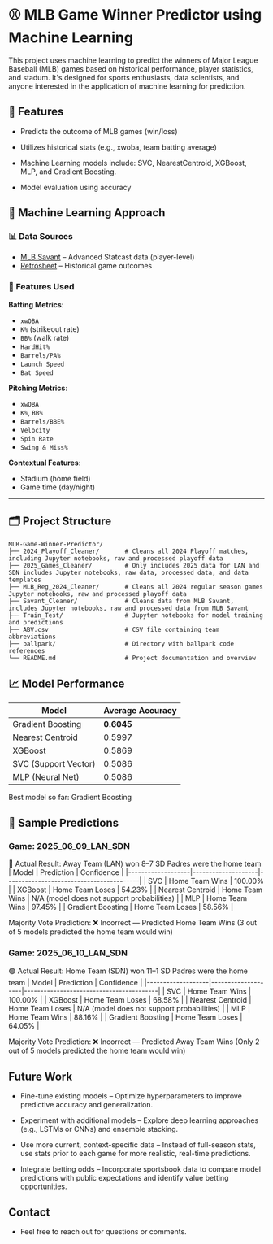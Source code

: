 # ⚾ MLB Game Winner Predictor using Machine Learning

This project uses machine learning to predict the winners of Major League Baseball (MLB) games based on historical performance, player statistics, and stadum. It's designed for sports enthusiasts, data scientists, and anyone interested in the application of machine learning for prediction.

## 📌 Features
- Predicts the outcome of MLB games (win/loss)

- Utilizes historical stats (e.g.,  xwoba, team batting average)

- Machine Learning models include: SVC, NearestCentroid, XGBoost, MLP, and Gradient Boosting.

- Model evaluation using accuracy

## 🧠 Machine Learning Approach

### 📊 Data Sources

- [MLB Savant](https://baseballsavant.mlb.com/gamefeed) – Advanced Statcast data (player-level)
- [Retrosheet](https://www.retrosheet.org/gamelogs/index.html#) – Historical game outcomes

### 📌 Features Used

**Batting Metrics**:
- `xwOBA`
- `K%` (strikeout rate)
- `BB%` (walk rate)
- `HardHit%`
- `Barrels/PA%`
- `Launch Speed`
- `Bat Speed`

**Pitching Metrics**:
- `xwOBA`
- `K%`, `BB%`
- `Barrels/BBE%`
- `Velocity`
- `Spin Rate`
- `Swing & Miss%`

**Contextual Features**:
- Stadium (home field)
- Game time (day/night)

---

## 🗂️ Project Structure

```
MLB-Game-Winner-Predictor/
├── 2024_Playoff_Cleaner/       # Cleans all 2024 Playoff matches, including Jupyter notebooks, raw and processed playoff data
├── 2025_Games_Cleaner/         # Only includes 2025 data for LAN and SDN includes Jupyter notebooks, raw data, processed data, and data templates
├── MLB_Reg_2024_Cleaner/       # Cleans all 2024 regular season games Jupyter notebooks, raw and processed playoff data
├── Savant_Cleaner/             # Cleans data from MLB Savant, includes Jupyter notebooks, raw and processed data from MLB Savant
├── Train_Test/                 # Jupyter notebooks for model training and predictions
├── ABV.csv                     # CSV file containing team abbreviations
├── ballpark/                   # Directory with ballpark code references
└── README.md                   # Project documentation and overview
```

## 📈 Model Performance

| Model                | Average Accuracy |
| -------------------- | ---------------- |
| Gradient Boosting    | **0.6045**       |
| Nearest Centroid     | 0.5997           |
| XGBoost              | 0.5869           |
| SVC (Support Vector) | 0.5086           |
| MLP (Neural Net)     | 0.5086           |

Best model so far: Gradient Boosting

## 🧪 Sample Predictions
### Game: 2025_06_09_LAN_SDN
🔴 Actual Result: Away Team (LAN) won 8–7
SD Padres were the home team
| Model              | Prediction         | Confidence                              |
|-------------------|--------------------|-----------------------------------------|
| SVC               | Home Team Wins     | 100.00%                                  |
| XGBoost           | Home Team Loses    | 54.23%                                   |
| Nearest Centroid  | Home Team Wins     | N/A (model does not support probabilities) |
| MLP               | Home Team Wins     | 97.45%                                   |
| Gradient Boosting | Home Team Loses    | 58.56%                                   |

Majority Vote Prediction: ❌ Incorrect — Predicted Home Team Wins
(3 out of 5 models predicted the home team would win)

### Game: 2025_06_10_LAN_SDN
🟢 Actual Result: Home Team (SDN) won 11–1
SD Padres were the home team
| Model              | Prediction         | Confidence                              |
|-------------------|--------------------|-----------------------------------------|
| SVC               | Home Team Wins     | 100.00%                                  |
| XGBoost           | Home Team Loses    | 68.58%                                   |
| Nearest Centroid  | Home Team Loses    | N/A (model does not support probabilities) |
| MLP               | Home Team Wins     | 88.16%                                   |
| Gradient Boosting | Home Team Loses    | 64.05%                                   |

Majority Vote Prediction: ❌ Incorrect — Predicted Away Team Wins
(Only 2 out of 5 models predicted the home team would win)
## Future Work

- Fine-tune existing models – Optimize hyperparameters to improve predictive accuracy and generalization.

- Experiment with additional models – Explore deep learning approaches (e.g., LSTMs or CNNs) and ensemble stacking.

- Use more current, context-specific data – Instead of full-season stats, use stats prior to each game for more realistic, real-time predictions.

- Integrate betting odds – Incorporate sportsbook data to compare model predictions with public expectations and identify value betting opportunities.

## Contact 
- Feel free to reach out for questions or comments.

